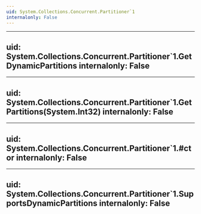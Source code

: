 ```yaml
---
uid: System.Collections.Concurrent.Partitioner`1
internalonly: False
---
```


---
uid: System.Collections.Concurrent.Partitioner`1.GetDynamicPartitions
internalonly: False
---

---
uid: System.Collections.Concurrent.Partitioner`1.GetPartitions(System.Int32)
internalonly: False
---

---
uid: System.Collections.Concurrent.Partitioner`1.#ctor
internalonly: False
---

---
uid: System.Collections.Concurrent.Partitioner`1.SupportsDynamicPartitions
internalonly: False
---
